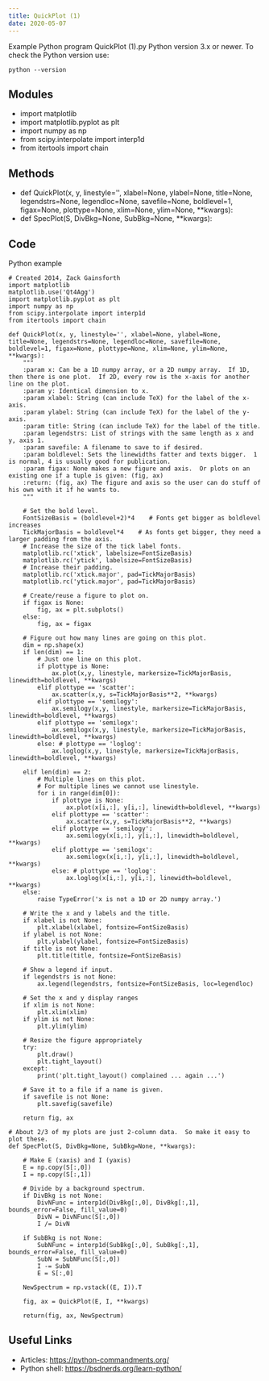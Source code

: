 ```yaml
---
title: QuickPlot (1)
date: 2020-05-07
---
```

Example Python program QuickPlot (1).py
Python version 3.x or newer.
To check the Python version use:

    python --version

## Modules

* import matplotlib
* import matplotlib.pyplot as plt
* import numpy as np
* from scipy.interpolate import interp1d
* from itertools import chain

## Methods

* def QuickPlot(x, y, linestyle='', xlabel=None, ylabel=None, title=None, legendstrs=None, legendloc=None, savefile=None, boldlevel=1, figax=None, plottype=None, xlim=None, ylim=None, **kwargs):
* def SpecPlot(S, DivBkg=None, SubBkg=None, **kwargs):

## Code

Python example

    # Created 2014, Zack Gainsforth
    import matplotlib
    matplotlib.use('Qt4Agg')
    import matplotlib.pyplot as plt
    import numpy as np
    from scipy.interpolate import interp1d
    from itertools import chain
    
    def QuickPlot(x, y, linestyle='', xlabel=None, ylabel=None, title=None, legendstrs=None, legendloc=None, savefile=None, boldlevel=1, figax=None, plottype=None, xlim=None, ylim=None, **kwargs):
        """
        :param x: Can be a 1D numpy array, or a 2D numpy array.  If 1D, then there is one plot.  If 2D, every row is the x-axis for another line on the plot.
        :param y: Identical dimension to x.
        :param xlabel: String (can include TeX) for the label of the x-axis.
        :param ylabel: String (can include TeX) for the label of the y-axis.
        :param title: String (can include TeX) for the label of the title.
        :param legendstrs: List of strings with the same length as x and y, axis 1.
        :param savefile: A filename to save to if desired.
        :param boldlevel: Sets the linewidths fatter and texts bigger.  1 is normal, 4 is usually good for publication.
        :param figax: None makes a new figure and axis.  Or plots on an existing one if a tuple is given: (fig, ax)
        :return: (fig, ax) The figure and axis so the user can do stuff of his own with it if he wants to.
        """
    
        # Set the bold level.
        FontSizeBasis = (boldlevel+2)*4    # Fonts get bigger as boldlevel increases
        TickMajorBasis = boldlevel*4    # As fonts get bigger, they need a larger padding from the axis.
        # Increase the size of the tick label fonts.
        matplotlib.rc('xtick', labelsize=FontSizeBasis)
        matplotlib.rc('ytick', labelsize=FontSizeBasis)
        # Increase their padding.
        matplotlib.rc('xtick.major', pad=TickMajorBasis)
        matplotlib.rc('ytick.major', pad=TickMajorBasis)
    
        # Create/reuse a figure to plot on.
        if figax is None:
            fig, ax = plt.subplots()
        else:
            fig, ax = figax
    
        # Figure out how many lines are going on this plot.
        dim = np.shape(x)
        if len(dim) == 1:
            # Just one line on this plot.
            if plottype is None:
            	ax.plot(x,y, linestyle, markersize=TickMajorBasis, linewidth=boldlevel, **kwargs)
            elif plottype == 'scatter':
            	ax.scatter(x,y, s=TickMajorBasis**2, **kwargs)
            elif plottype == 'semilogy':
            	ax.semilogy(x,y, linestyle, markersize=TickMajorBasis, linewidth=boldlevel, **kwargs)
            elif plottype == 'semilogx':
            	ax.semilogx(x,y, linestyle, markersize=TickMajorBasis, linewidth=boldlevel, **kwargs)
            else: # plottype == 'loglog':
            	ax.loglog(x,y, linestyle, markersize=TickMajorBasis, linewidth=boldlevel, **kwargs)
            
        elif len(dim) == 2:
            # Multiple lines on this plot.
            # For multiple lines we cannot use linestyle.
            for i in range(dim[0]):
    	        if plottype is None:
    	        	ax.plot(x[i,:], y[i,:], linewidth=boldlevel, **kwargs)
            	elif plottype == 'scatter':
            		ax.scatter(x,y, s=TickMajorBasis**2, **kwargs)
    	        elif plottype == 'semilogy':
    	        	ax.semilogy(x[i,:], y[i,:], linewidth=boldlevel, **kwargs)
    	        elif plottype == 'semilogx':
    	        	ax.semilogx(x[i,:], y[i,:], linewidth=boldlevel, **kwargs)
    	        else: # plottype == 'loglog':
    	        	ax.loglog(x[i,:], y[i,:], linewidth=boldlevel, **kwargs)
        else:
            raise TypeError('x is not a 1D or 2D numpy array.')
    
        # Write the x and y labels and the title.
        if xlabel is not None:
            plt.xlabel(xlabel, fontsize=FontSizeBasis)
        if ylabel is not None:
            plt.ylabel(ylabel, fontsize=FontSizeBasis)
        if title is not None:
            plt.title(title, fontsize=FontSizeBasis)
    
        # Show a legend if input.
        if legendstrs is not None:
            ax.legend(legendstrs, fontsize=FontSizeBasis, loc=legendloc)
    
        # Set the x and y display ranges
        if xlim is not None:
            plt.xlim(xlim)
        if ylim is not None:
            plt.ylim(ylim)
    
        # Resize the figure appropriately
        try:
        	plt.draw()
        	plt.tight_layout()
        except:
        	print('plt.tight_layout() complained ... again ...')
    
        # Save it to a file if a name is given.
        if savefile is not None:
            plt.savefig(savefile)
    
        return fig, ax
    
    # About 2/3 of my plots are just 2-column data.  So make it easy to plot these.
    def SpecPlot(S, DivBkg=None, SubBkg=None, **kwargs):
        
        # Make E (xaxis) and I (yaxis)
        E = np.copy(S[:,0])
        I = np.copy(S[:,1])
        
        # Divide by a background spectrum.
        if DivBkg is not None:
            DivNFunc = interp1d(DivBkg[:,0], DivBkg[:,1], bounds_error=False, fill_value=0)
            DivN = DivNFunc(S[:,0])
            I /= DivN
            
        if SubBkg is not None:
            SubNFunc = interp1d(SubBkg[:,0], SubBkg[:,1], bounds_error=False, fill_value=0)
            SubN = SubNFunc(S[:,0])
            I -= SubN
            E = S[:,0]
    
        NewSpectrum = np.vstack((E, I)).T
    
        fig, ax = QuickPlot(E, I, **kwargs)
        
        return(fig, ax, NewSpectrum)
    

## Useful Links

- Articles: https://python-commandments.org/
- Python shell: https://bsdnerds.org/learn-python/
